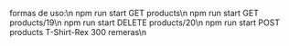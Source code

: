 formas de uso:\n
npm run start GET products\n
npm run start GET products/19\n
npm run start DELETE products/20\n
npm run start POST products T-Shirt-Rex 300 remeras\n
